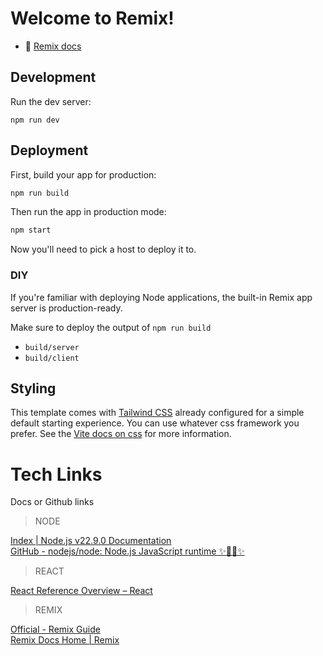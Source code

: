 # Welcome to Remix!

- 📖 [Remix docs](https://remix.run/docs)

## Development

Run the dev server:

```shellscript
npm run dev
```

## Deployment

First, build your app for production:

```sh
npm run build
```

Then run the app in production mode:

```sh
npm start
```

Now you'll need to pick a host to deploy it to.

### DIY

If you're familiar with deploying Node applications, the built-in Remix app server is production-ready.

Make sure to deploy the output of `npm run build`

- `build/server`
- `build/client`

## Styling

This template comes with [Tailwind CSS](https://tailwindcss.com/) already configured for a simple default starting experience. You can use whatever css framework you prefer. See the [Vite docs on css](https://vitejs.dev/guide/features.html#css) for more information.

# Tech Links

Docs or Github links

> NODE

[Index \| Node.js v22.9.0 Documentation](https://nodejs.org/docs/latest/api/)  
[GitHub - nodejs/node: Node.js JavaScript runtime ✨🐢🚀✨](https://github.com/nodejs/node)

> REACT

[React Reference Overview – React](https://react.dev/reference/react)

> REMIX

[Official - Remix Guide](https://remix.guide/official)  
[Remix Docs Home \| Remix](https://remix.run/docs/en/main)

>
